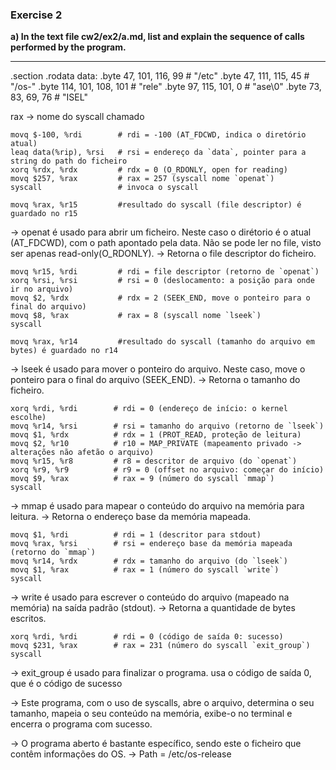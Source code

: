 ### Exercise 2

**a) In the text file cw2/ex2/a.md, list and explain the sequence of calls performed by the program.**

----

.section .rodata
data:   .byte  47, 101, 116,  99   # "/etc"
        .byte  47, 111, 115,  45   # "/os-"
        .byte 114, 101, 108, 101   # "rele"
        .byte  97, 115, 101,   0   # "ase\0"
        .byte  73,  83,  69,  76   # "ISEL"

rax -> nome do syscall chamado

    movq $-100, %rdi        # rdi = -100 (AT_FDCWD, indica o diretório atual)
    leaq data(%rip), %rsi   # rsi = endereço da `data`, pointer para a string do path do ficheiro
    xorq %rdx, %rdx         # rdx = 0 (O_RDONLY, open for reading)
    movq $257, %rax         # rax = 257 (syscall nome `openat`)
    syscall                 # invoca o syscall
    
    movq %rax, %r15         #resultado do syscall (file descriptor) é guardado no r15

-> openat é usado para abrir um ficheiro. Neste caso o dirétorio é o atual (AT_FDCWD), com o path apontado pela data. Não se pode ler no file, visto ser apenas read-only(O_RDONLY).
-> Retorna o file descriptor do ficheiro.

    movq %r15, %rdi         # rdi = file descriptor (retorno de `openat`)
    xorq %rsi, %rsi         # rsi = 0 (deslocamento: a posição para onde ir no arquivo)
    movq $2, %rdx           # rdx = 2 (SEEK_END, move o ponteiro para o final do arquivo)
    movq $8, %rax           # rax = 8 (syscall nome `lseek`)
    syscall

    movq %rax, %r14         #resultado do syscall (tamanho do arquivo em bytes) é guardado no r14

-> lseek é usado para mover o ponteiro do arquivo. Neste caso, move o ponteiro para o final do arquivo (SEEK_END).
-> Retorna o tamanho do ficheiro.


    xorq %rdi, %rdi        # rdi = 0 (endereço de início: o kernel escolhe)
    movq %r14, %rsi        # rsi = tamanho do arquivo (retorno de `lseek`)
    movq $1, %rdx          # rdx = 1 (PROT_READ, proteção de leitura)
    movq $2, %r10          # r10 = MAP_PRIVATE (mapeamento privado -> alterações não afetão o arquivo)
    movq %r15, %r8         # r8 = descritor de arquivo (do `openat`)
    xorq %r9, %r9          # r9 = 0 (offset no arquivo: começar do início)
    movq $9, %rax          # rax = 9 (número do syscall `mmap`)
    syscall                

-> mmap é usado para mapear o conteúdo do arquivo na memória para leitura.
-> Retorna o endereço base da memória mapeada.

    movq $1, %rdi          # rdi = 1 (descritor para stdout)
    movq %rax, %rsi        # rsi = endereço base da memória mapeada (retorno do `mmap`)
    movq %r14, %rdx        # rdx = tamanho do arquivo (do `lseek`)
    movq $1, %rax          # rax = 1 (número do syscall `write`)
    syscall                

-> write é usado para escrever o conteúdo do arquivo (mapeado na memória) na saída padrão (stdout). 
-> Retorna a quantidade de bytes escritos.

    xorq %rdi, %rdi        # rdi = 0 (código de saída 0: sucesso)
    movq $231, %rax        # rax = 231 (número do syscall `exit_group`)
    syscall                

-> exit_group é usado para finalizar o programa. usa o código de saída 0, que é o código de sucesso

-> Este programa, com o uso de syscalls, abre o arquivo, determina o seu tamanho, mapeia o seu conteúdo na memória, exibe-o no terminal e encerra o programa com sucesso.

-> O programa aberto é bastante específico, sendo este o ficheiro que contêm informações do OS.
-> Path = /etc/os-release